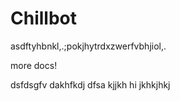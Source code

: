 # Chillbot
asdftyhbnkl,.;pokjhytrdxzwerfvbhjiol,.





more docs!


dsfdsgfv
dakhfkdj
dfsa
kjjkh
hi
jkhkjhkj
